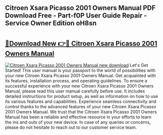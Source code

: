 ## Citroen Xsara Picasso 2001 Owners Manual PDF Download Free - Part-f0P User Guide Repair - Service Owner Edition oH8sn

# <h2><a href="http://cf12411.oget.top/?id=Citroen+Xsara+Picasso+2001+Owners+Manual">🔗Download New 👉🔴 Citroen Xsara Picasso 2001 Owners Manual</a></h2>

[![Citroen Xsara Picasso 2001 Owners Manual new download](https://i.imgur.com/5g1atiW.png)](http://cf12411.oget.top/?id=Citroen+Xsara+Picasso+2001+Owners+Manual)
Let's Get Started! This user manual is your passport to the world of possibilities with your new Citroen Xsara Picasso 2001 Owners Manual. Get acquainted with its features, installation process, and operating guidelines. To ensure a successful experience with your new Citroen Xsara Picasso 2001 Owners Manual, please read this user manual carefully before use. It includes detailed instructions for product setup, as well as information on how to use its various features and capabilities. Experience seamless connectivity and control thanks to the advanced features of your new Citroen Xsara Picasso 2001 Owners Manual. We trust that the Citroen Xsara Picasso 2001 Owners Manual has been a reliable and effective resource in your efforts to learn the ins and outs of your new device. In case of any queries or concerns, please do not hesitate to reach out to our customer service team.
